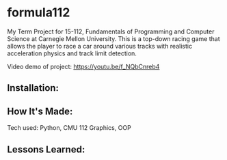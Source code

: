 # formula112 

My Term Project for 15-112, Fundamentals of Programming and Computer Science at Carnegie Mellon University. This is a top-down racing game that allows the player to race a car around various tracks with realistic acceleration physics and track limit detection.

Video demo of project: https://youtu.be/f_NQbCnreb4

## Installation:

## How It's Made:

Tech used: Python, CMU 112 Graphics, OOP

## Lessons Learned:

